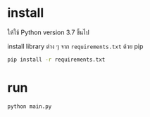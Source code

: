 # install

ให้ใช้ Python version 3.7 ขึ้นไป

install library ต่าง ๆ จาก `requirements.txt` ด้วย pip

```bash
pip install -r requirements.txt
```

# run

```bash
python main.py
```

